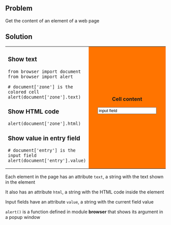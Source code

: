 Problem
-------
Get the content of an element of a web page


Solution
--------

<table width="100%">
<tr>
<td style="width:50%;">

### Show text

```exec
from browser import document
from browser import alert

# document['zone'] is the colored cell
alert(document['zone'].text)
```

### Show HTML code

```exec
alert(document['zone'].html)
```

### Show value in entry field

```exec
# document['entry'] is the input field
alert(document['entry'].value)
```

</td>
<td id="zone" style="background-color:#FF7400;text-align:center;">
<B>Cell content</B><p>
<INPUT id="entry" value="input field">
</td>
</tr>
</table>

Each element in the page has an attribute `text`, a string with the text 
shown in the element

It also has an attribute `html`, a string with the HTML code inside the 
element

Input fields have an attribute `value`, a string with the current field value

`alert()` is a function defined in module **browser** that shows its argument 
in a popup window
